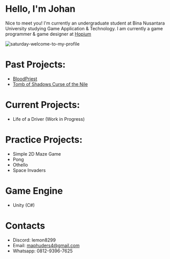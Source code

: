 # Hello, I'm Johan

Nice to meet you! I'm currently an undergraduate student at Bina Nusantara University studying Game Application & Technology. I am currently a game programmer & game designer at [Hopium](https://hopium.itch.io/)

![saturday-welcome-to-my-profile](https://github.com/Lemun8/Lemun8/assets/107360799/ab479f34-c773-4694-a44f-32e070aaf9c4)


# Past Projects:
- [BloodPriest](https://github.com/Lemun8/BloodPriest)
- [Tomb of Shadows Curse of the Nile](https://github.com/Lemun8/Tomb-of-Shadows-Curse-of-the-Nile)

# Current Projects:
- Life of a Driver (Work in Progress)

# Practice Projects:
- Simple 2D Maze Game
- Pong
- Othello
- Space Invaders

# Game Engine
- Unity (C#)

# Contacts
- Discord: lemon8299
- Email: maphuders4@gmail.com
- Whatsapp: 0812-9396-7625
